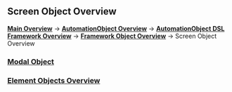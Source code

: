 ## Screen Object Overview
__[Main Overview](../../../README.md)__ ->
__[AutomationObject Overview](../../README.md)__ ->
__[AutomationObject DSL Framework Overview](../README.md)__ ->
__[Framework Object Overview](../framework.md)__ ->
Screen Object Overview

### [Modal Object](modal.md)
### [Element Objects Overview](elements/README.md)